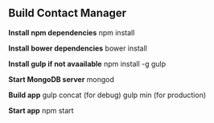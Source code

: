 ## Build Contact Manager

**Install npm dependencies**
npm install

**Install bower dependencies**
bower install

**Install gulp if not avaailable**
npm install -g gulp

**Start MongoDB server**
mongod

**Build app**
gulp concat (for debug)
gulp min (for production)

**Start app**
npm start
